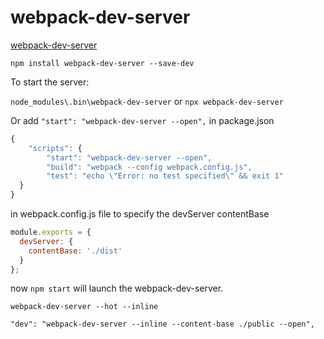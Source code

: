 # webpack-dev-server

[webpack-dev-server](https://github.com/webpack/webpack-dev-server)

`npm install webpack-dev-server --save-dev`

To start the server:

`node_modules\.bin\webpack-dev-server` or `npx webpack-dev-server`

Or add `"start": "webpack-dev-server --open",` in package.json

```js
{
    "scripts": {
        "start": "webpack-dev-server --open",
        "build": "webpack --config webpack.config.js",
        "test": "echo \"Error: no test specified\" && exit 1"
  }
}
```

in webpack.config.js file to specify the devServer contentBase

```js
module.exports = {
  devServer: {
    contentBase: './dist'
  }
};
```

now `npm start` will launch the webpack-dev-server.

`webpack-dev-server --hot --inline`

`"dev": "webpack-dev-server --inline --content-base ./public --open",`
